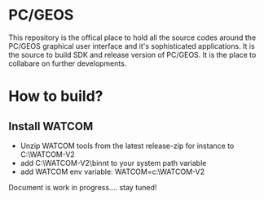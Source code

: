 # PC/GEOS
This repository is the offical place to hold all the source codes around the PC/GEOS graphical user
interface and it's sophisticated applications. It is the source to build SDK and release version of PC/GEOS.
It is the place to collabare on further developments.

# How to build?

## Install WATCOM
- Unzip WATCOM tools from the latest release-zip for instance to C:\WATCOM-V2
- add C:\WATCOM-V2\binnt to your system path variable
- add WATCOM env variable: WATCOM=c:\WATCOM-V2

Document is work in progress.... stay tuned!
